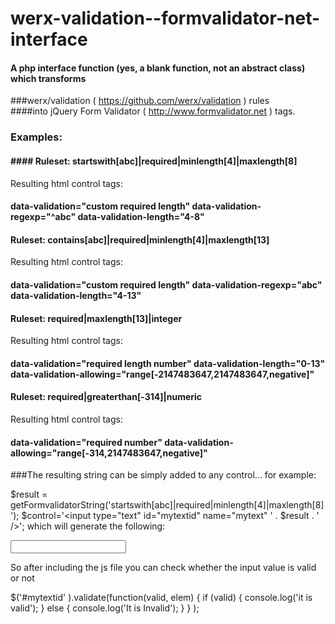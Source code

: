 # werx-validation--formvalidator-net-interface

#### A php interface function (yes, a blank function, not an abstract class) which transforms  
###werx/validation ( https://github.com/werx/validation ) rules  
####into  jQuery Form Validator ( http://www.formvalidator.net )  tags.

### Examples:
#### #### Ruleset: startswith[abc]|required|minlength[4]|maxlength[8]
Resulting html control tags: 
#### data-validation="custom required length" data-validation-regexp="^abc" data-validation-length="4-8"

#### Ruleset: contains[abc]|required|minlength[4]|maxlength[13]
Resulting html control tags: 
#### data-validation="custom required length" data-validation-regexp="abc" data-validation-length="4-13"

#### Ruleset: required|maxlength[13]|integer
Resulting html control tags: 
#### data-validation="required length number" data-validation-length="0-13" data-validation-allowing="range[-2147483647,2147483647,negative]"

#### Ruleset: required|greaterthan[-314]|numeric
Resulting html control tags: 
#### data-validation="required number" data-validation-allowing="range[-314,2147483647,negative]"

###The resulting string can be simply added to any control... for example:

$result = getFormvalidatorString('startswith[abc]|required|minlength[4]|maxlength[8]');
$control='<input type="text" id="mytextid" name="mytext" ' . $result . ' />';
which will generate the following:
 
<input type="text" id="mytextid" name="mytext" data-validation="custom required length" data-validation-regexp="^abc" data-validation-length="4-8" />

So after including the js file <script src="//cdnjs.cloudflare.com/ajax/libs/jquery-form-validator/2.3.26/jquery.form-validator.min.js"></script>
you can check whether the input value is valid or not

$('#mytextid' ).validate(function(valid, elem) {
          if (valid) {
              console.log('it is valid');
         } else {
              console.log('It is Invalid');
         }
} );

